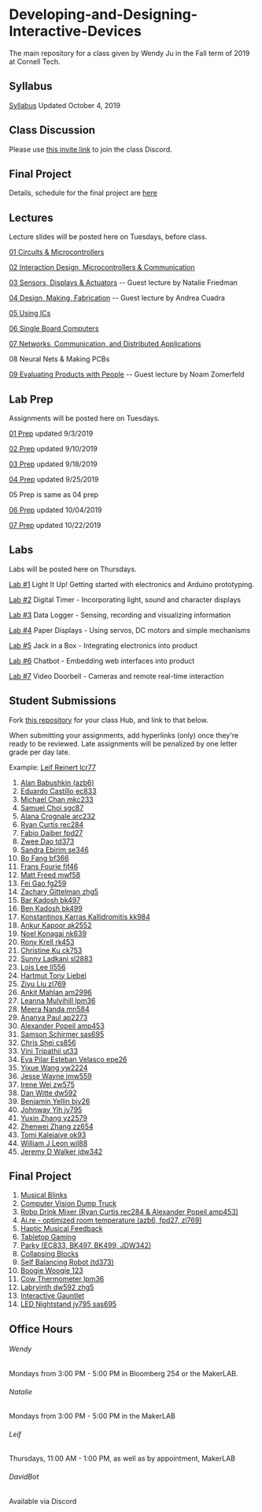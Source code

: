 # Developing-and-Designing-Interactive-Devices
The main repository for a class given by Wendy Ju in the Fall term of 2019 at Cornell Tech.

## Syllabus
[Syllabus](https://github.com/FAR-Lab/Developing-and-Designing-Interactive-Devices/blob/2019Fall/Syllabus_Fall19.pdf) Updated October 4, 2019

## Class Discussion
Please use [this invite link](https://discord.gg/Je5Fdaf) to join the class Discord.

## Final Project
Details, schedule for the final project are [here](https://github.com/FAR-Lab/Developing-and-Designing-Interactive-Devices/wiki/Final-Project)

## Lectures
Lecture slides will be posted here on Tuesdays, before class.

[01 Circuits & Microcontrollers](https://github.com/FAR-Lab/Developing-and-Designing-Interactive-Devices/blob/2019Fall/Slides/01%20Circuits%20%26%20Microcontrollers.pdf)

[02 Interaction Design, Microcontrollers & Communication](https://github.com/FAR-Lab/Developing-and-Designing-Interactive-Devices/blob/2019Fall/Slides/02%20Interaction%20Design%20MCU%20Communication.pdf)

[03 Sensors, Displays & Actuators](https://github.com/FAR-Lab/Developing-and-Designing-Interactive-Devices/blob/2019Fall/03%20Sensors%20Actuators%20NATALIE.pdf) -- Guest lecture by Natalie Friedman 

[04 Design, Making, Fabrication](https://github.com/FAR-Lab/Developing-and-Designing-Interactive-Devices/blob/2019Fall/Slides/DesignMakingFabrication_Sept2019_sm.pdf) -- Guest lecture by Andrea Cuadra

[05 Using ICs](https://github.com/FAR-Lab/Developing-and-Designing-Interactive-Devices/blob/2019Fall/Slides/04UsingICs.pdf)

[06 Single Board Computers](https://github.com/FAR-Lab/Developing-and-Designing-Interactive-Devices/blob/2019Fall/Slides/06SingleBoardComputers.pdf)

[07 Networks, Communication, and Distributed Applications](https://github.com/FAR-Lab/Developing-and-Designing-Interactive-Devices/blob/2019Fall/Slides/Connecting_Faludi_2019.pdf)

08 Neural Nets & Making PCBs

[09 Evaluating Products with People](https://github.com/FAR-Lab/Developing-and-Designing-Interactive-Devices/blob/2019Fall/Slides/EvaluatingProductsWithPeople.pdf) -- Guest lecture by Noam Zomerfeld

## Lab Prep 
Assignments will be posted here on Tuesdays.

[01 Prep](https://github.com/FAR-Lab/Developing-and-Designing-Interactive-Devices/wiki/preLab-01) updated 9/3/2019

[02 Prep](https://github.com/FAR-Lab/Developing-and-Designing-Interactive-Devices/wiki/preLab-02) updated 9/10/2019

[03 Prep](https://github.com/FAR-Lab/Developing-and-Designing-Interactive-Devices/wiki/preLab-03) updated 9/18/2019

[04 Prep](https://github.com/FAR-Lab/Developing-and-Designing-Interactive-Devices/wiki/preLab-04) updated 9/25/2019

05 Prep is same as 04 prep

[06 Prep](https://github.com/FAR-Lab/Developing-and-Designing-Interactive-Devices/wiki/Pre-Lab-06-2019) updated 10/04/2019

[07 Prep](https://github.com/FAR-Lab/Developing-and-Designing-Interactive-Devices/wiki/preLab-07) updated 10/22/2019

## Labs
Labs will be posted here on Thursdays.

[Lab #1](https://github.com/FAR-Lab/Developing-and-Designing-Interactive-Devices/wiki/Lab-01) Light It Up! Getting started with electronics and Arduino prototyping.

[Lab #2](https://github.com/FAR-Lab/Developing-and-Designing-Interactive-Devices/wiki/Lab-02) Digital Timer - Incorporating light, sound and character displays

[Lab #3](https://github.com/FAR-Lab/Developing-and-Designing-Interactive-Devices/wiki/Lab-03) Data Logger - Sensing, recording and visualizing information

[Lab #4](https://github.com/FAR-Lab/Developing-and-Designing-Interactive-Devices/wiki/Lab-04) Paper Displays - Using servos, DC motors and simple mechanisms

[Lab #5](https://github.com/FAR-Lab/Developing-and-Designing-Interactive-Devices/wiki/Lab-05) Jack in a Box - Integrating electronics into product

[Lab #6](https://github.com/FAR-Lab/Developing-and-Designing-Interactive-Devices/wiki/Lab-06) Chatbot - Embedding web interfaces into product

[Lab #7](https://github.com/FAR-Lab/Developing-and-Designing-Interactive-Devices/wiki/Lab-07) Video Doorbell - Cameras and remote real-time interaction

## Student Submissions
Fork [this repository](https://github.com/FAR-Lab/Interactive-Lab-Hub) for your class Hub, and link to that below.

When submitting your assignments, add hyperlinks (only) once they're ready to be reviewed. Late assignments will be penalized by one letter grade per day late.



Example:  [Leif Reinert lcr77](https://github.com/lcr77/Interactive-Lab-Hub)
1. [Alan Babushkin (azb6)](https://github.com/ababushkin6/Interactive-Lab-Hub)
1. [Eduardo Castillo ec833](https://github.com/joAQUINCE/Interactive-Lab-Hub/) 
1. [Michael Chan mkc233](https://github.com/mkc233/Interactive-Lab-Hub)
1. [Samuel Choi sgc87](https://github.com/sgc87/Interactive-Lab-Hub)
1. [Alana Crognale arc232](https://github.com/AlanaCrognale/Interactive-Lab-Hub)
1. [Ryan Curtis rec284](https://github.com/rec285/Interactive-Lab-Hub)
1. [Fabio Daiber fpd27](https://github.com/fpdaiber/Interactive-Lab-Hub)
1. [Zwee Dao td373](https://github.com/zweedao/Interactive-Lab-Hub)
1. [Sandra Ebirim se346](https://github.com/sandraebirim/Interactive-Lab-Hub)
1. [Bo Fang bf366](https://github.com/kmfb21/CS5424-Interactive-Devices-Lab-Hub)
1. [Frans Fourie fjf46](https://github.com/Rafajel29/Interactive-Lab-Hub)
1. [Matt Freed mwf58](https://github.com/mattfreed/Interactive-Lab-Hub)
1. [Fei Gao fg259](https://github.com/fgao22/Interactive-Lab-Hub)
1. [Zachary Gittelman zhg5](https://github.com/zachgitt/Interactive-Lab-Hub)
1. [Bar Kadosh bk497](https://github.com/barkadosh1/Interactive-Lab-Hub)
1. [Ben Kadosh bk499](https://github.com/BenKadosh1/Interactive-Lab-Hub)
1. [Konstantinos Karras Kallidromitis kk984](https://github.com/Konstantinos-KK/Interactive-Lab-Hub)
1. [Ankur Kapoor ak2552](https://github.com/ak2552/Interactive-Lab-Hub)
1. [Noel Konagai nk639](https://github.com/noelkonagai/interactive-devices)
1. [Rony Krell rk453](https://github.com/ronykrell/Interactive-Lab-Hub)
1. [Christine Ku ck753](https://github.com/cku3/Interactive-Lab-Hub)
1. [Sunny Ladkani sl2883](https://github.com/sl2883/Interactive-Lab-Hub)
1. [Lois Lee ll556](https://github.com/lois-lee/Interactive-Lab-Hub)
1. [Hartmut Tony Liebel](https://github.com/tonyliebel/Interactive-Lab-Hub)
1. [Ziyu Liu zl769](https://github.com/dlydb/Interactive-Lab-Hub)
1. [Ankit Mahlan am2996](https://github.com/ankit-health-tech/Interactive-Lab-Hub)
1. [Leanna Mulvihill lpm36](https://github.com/LeannaMulv/Interactive-Lab-Hub/)
1. [Meera Nanda mn584](https://github.com/meerananda/Interactive-Lab-Hub)
1. [Ananya Paul ap2273](https://github.com/manification10/Interactive-Lab-Hub)
1. [Alexander Popeil amp453](https://github.com/popeil97/Interactive-Lab-Hub)
1. [Samson Schirmer sas695](https://github.com/sas695/Interactive-Lab-Hub)
1. [Chris Shei cs856](https://github.com/ckshei/Interactive-Lab-Hub)
1. [Vini Tripathii ut33](https://github.com/ut33/Interactive-Lab-Hub)
1. [Eva Pilar Esteban Velasco epe26](https://github.com/evaesteban/Interactive-Lab-Hub)
1. [Yixue Wang yw2224](https://github.com/yw2224/Interactive-Lab-Hub)
1. [Jesse Wayne jmw559](https://github.com/ziggydale45/Interactive-Lab-Hub)
1. [Irene Wei zw575](https://github.com/zicongwei/Interactive-Lab-Hub)
1. [Dan Witte dw592](https://github.com/drywitte/Interactive-Lab-Hub)
1. [Benjamin Yellin bjy26](https://github.com/byellin/Interactive-Lab-Hub)
1. [Johnway Yih jy795](https://github.com/JwayYih/Interactive-Lab-Hub)
1. [Yuxin Zhang yz2579](https://github.com/TakoYuxin/Interactive-Lab-Hub)
1. [Zhenwei Zhang zz654](https://github.com/ZhenweiZhang1995/Interactive-Lab-Hub)
1. [Tomi Kalejaiye ok93](https://github.com/TomiKalejaiye/Interactive-Lab-Hub)
1. [William J Leon wjl88](https://github.com/wjl88/Interactive-Lab-Hub)
1. [Jeremy D Walker jdw342](https://github.com/jwalker34/Interactive-Lab-Hub)




## Final Project

1. [Musical Blinks](https://github.com/cku3/IDD-final-project-musical-blinks)
2. [Computer Vision Dump Truck](https://github.com/mattfreed/ComputerVisionDumptruck)
3. [Robo Drink Mixer (Ryan Curtis rec284 & Alexander Popeil amp453)](https://github.com/rec285/IDD_Final_Project)
4. [Ai.re - optimized room temperature (azb6, fpd27, zl769)](https://github.com/ababushkin6/IDD-Fall19-FinalProject)
5. [Haptic Musical Feedback](https://github.com/lois-lee/IDD)
6. [Tabletop Gaming](https://github.com/sl2883/IDD_Final__Project)
7. [Parky (EC833, BK497, BK499, JDW342)](https://github.com/jwalker34/Interactive-Lab-Hub/blob/master/Parky/README.md)
8. [Collapsing Blocks](https://github.com/sandraebirim/FinalProject)
9. [Self Balancing Robot (td373)](https://github.com/zweedao/IDD-Fa19-Final)
10. [Boogie Woogie 123](https://github.com/Rafajel29/IDD-Final-Project)
11. [Cow Thermometer lpm36](https://github.com/LeannaMulv/Cow_Thermometer_lpm36)
12. [Labryinth dw592 zhg5](https://github.com/drywitte/labryinth)
13. [Interactive Gauntlet](https://github.com/yw2224/Interactive-Lab-Hub/blob/master/Final/proposal.md)
14. [LED Nightstand jy795 sas695](https://github.com/JwayYih/IDD-Fa19-Final)

## Office Hours 

###### Wendy
Mondays from 3:00 PM - 5:00 PM in Bloomberg 254 or the MakerLAB. 

###### Natalie

Mondays from 3:00 PM - 5:00 PM in the MakerLAB

###### Leif

Thursdays, 11:00 AM - 1:00 PM, as well as by appointment, MakerLAB

###### DavidBot

Available via Discord

